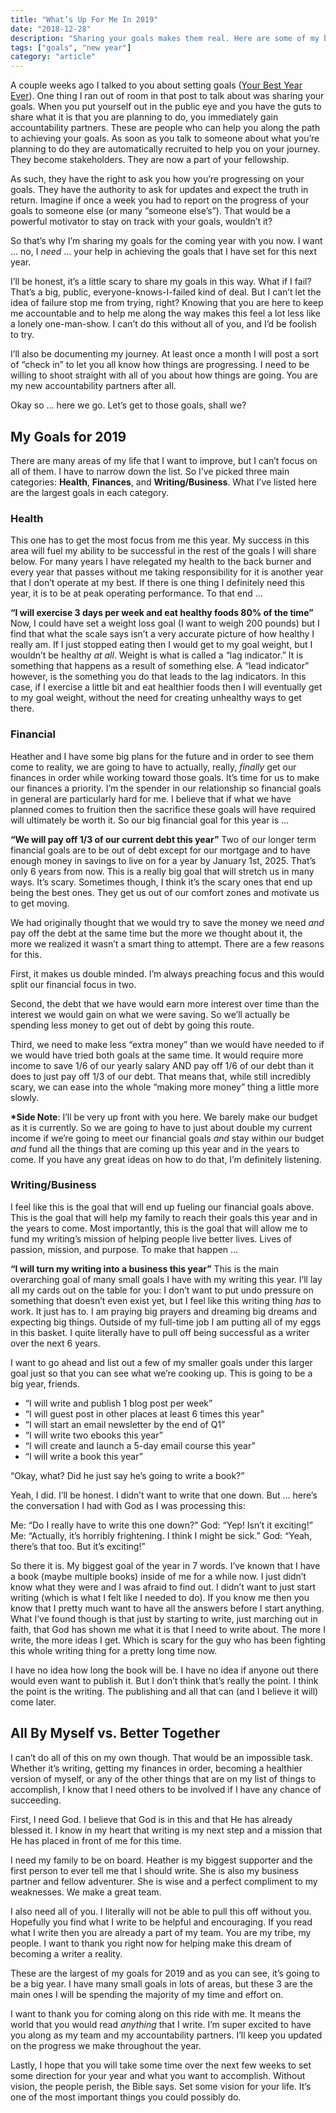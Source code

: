 ```yaml
---
title: "What’s Up For Me In 2019"
date: "2018-12-28"
description: "Sharing your goals makes them real. Here are some of my biggest goals for the next year."
tags: ["goals", "new year"]
category: "article"
---
```


A couple weeks ago I talked to you about setting goals ([Your Best Year Ever](https://medium.com/@richarddubay/your-best-year-ever-b8e5388fd600)). One thing I ran out of room in that post to talk about was sharing your goals. When you put yourself out in the public eye and you have the guts to share what it is that you are planning to do, you immediately gain accountability partners. These are people who can help you along the path to achieving your goals. As soon as you talk to someone about what you’re planning to do they are automatically recruited to help you on your journey. They become stakeholders. They are now a part of your fellowship.

As such, they have the right to ask you how you’re progressing on your goals. They have the authority to ask for updates and expect the truth in return. Imagine if once a week you had to report on the progress of your goals to someone else (or many “someone else’s”). That would be a powerful motivator to stay on track with your goals, wouldn’t it?

So that’s why I’m sharing my goals for the coming year with you now. I want … no, I _need_ … your help in achieving the goals that I have set for this next year.

I’ll be honest, it’s a little scary to share my goals in this way. What if I fail? That’s a big, public, everyone-knows-I-failed kind of deal. But I can’t let the idea of failure stop me from trying, right? Knowing that you are here to keep me accountable and to help me along the way makes this feel a lot less like a lonely one-man-show. I can’t do this without all of you, and I’d be foolish to try.

I’ll also be documenting my journey. At least once a month I will post a sort of “check in” to let you all know how things are progressing. I need to be willing to shoot straight with all of you about how things are going. You are my new accountability partners after all.

Okay so … here we go. Let’s get to those goals, shall we?

## My Goals for 2019

There are many areas of my life that I want to improve, but I can’t focus on all of them. I have to narrow down the list. So I’ve picked three main categories: **Health**, **Finances**, and **Writing/Business**. What I’ve listed here are the largest goals in each category.

### Health

This one has to get the most focus from me this year. My success in this area will fuel my ability to be successful in the rest of the goals I will share below. For many years I have relegated my health to the back burner and every year that passes without me taking responsibility for it is another year that I don’t operate at my best. If there is one thing I definitely need this year, it is to be at peak operating performance. To that end …

**“I will exercise 3 days per week and eat healthy foods 80% of the time”**
Now, I could have set a weight loss goal (I want to weigh 200 pounds) but I find that what the scale says isn’t a very accurate picture of how healthy I really am. If I just stopped eating then I would get to my goal weight, but I wouldn’t be healthy _at all_. Weight is what is called a “lag indicator.” It is something that happens as a result of something else. A “lead indicator” however, is the something you do that leads to the lag indicators. In this case, if I exercise a little bit and eat healthier foods then I will eventually get to my goal weight, without the need for creating unhealthy ways to get there.

### Financial

Heather and I have some big plans for the future and in order to see them come to reality, we are going to have to actually, really, _finally_ get our finances in order while working toward those goals. It’s time for us to make our finances a priority. I’m the spender in our relationship so financial goals in general are particularly hard for me. I believe that if what we have planned comes to fruition then the sacrifice these goals will have required will ultimately be worth it. So our big financial goal for this year is …

**“We will pay off 1/3 of our current debt this year”**
Two of our longer term financial goals are to be out of debt except for our mortgage and to have enough money in savings to live on for a year by January 1st, 2025. That’s only 6 years from now. This is a really big goal that will stretch us in many ways. It’s scary. Sometimes though, I think it’s the scary ones that end up being the best ones. They get us out of our comfort zones and motivate us to get moving.

We had originally thought that we would try to save the money we need _and_ pay off the debt at the same time but the more we thought about it, the more we realized it wasn’t a smart thing to attempt. There are a few reasons for this.

First, it makes us double minded. I’m always preaching focus and this would split our financial focus in two.

Second, the debt that we have would earn more interest over time than the interest we would gain on what we were saving. So we’ll actually be spending less money to get out of debt by going this route.

Third, we need to make less “extra money” than we would have needed to if we would have tried both goals at the same time. It would require more income to save 1/6 of our yearly salary AND pay off 1/6 of our debt than it does to just pay off 1/3 of our debt. That means that, while still incredibly scary, we can ease into the whole “making more money” thing a little more slowly.

**\*Side Note**: I’ll be very up front with you here. We barely make our budget as it is currently. So we are going to have to just about double my current income if we’re going to meet our financial goals _and_ stay within our budget _and_ fund all the things that are coming up this year and in the years to come. If you have any great ideas on how to do that, I’m definitely listening.

### Writing/Business

I feel like this is the goal that will end up fueling our financial goals above. This is the goal that will help my family to reach their goals this year and in the years to come. Most importantly, this is the goal that will allow me to fund my writing’s mission of helping people live better lives. Lives of passion, mission, and purpose. To make that happen …

**“I will turn my writing into a business this year”**
This is the main overarching goal of many small goals I have with my writing this year. I’ll lay all my cards out on the table for you: I don’t want to put undo pressure on something that doesn’t even exist yet, but I feel like this writing thing _has_ to work. It just has to. I am praying big prayers and dreaming big dreams and expecting big things. Outside of my full-time job I am putting all of my eggs in this basket. I quite literally have to pull off being successful as a writer over the next 6 years.

I want to go ahead and list out a few of my smaller goals under this larger goal just so that you can see what we’re cooking up. This is going to be a big year, friends.

- “I will write and publish 1 blog post per week”
- “I will guest post in other places at least 6 times this year”
- “I will start an email newsletter by the end of Q1”
- “I will write two ebooks this year”
- “I will create and launch a 5-day email course this year”
- “I will write a book this year”

“Okay, what? Did he just say he’s going to write a book?”

Yeah, I did. I’ll be honest. I didn’t want to write that one down. But … here’s the conversation I had with God as I was processing this:

Me: “Do I really have to write this one down?”
God: “Yep! Isn’t it exciting!”
Me: “Actually, it’s horribly frightening. I think I might be sick.”
God: “Yeah, there’s that too. But it’s exciting!”

So there it is. My biggest goal of the year in 7 words. I’ve known that I have a book (maybe multiple books) inside of me for a while now. I just didn’t know what they were and I was afraid to find out. I didn’t want to just start writing (which is what I felt like I needed to do). If you know me then you know that I pretty much want to have all the answers before I start anything. What I’ve found though is that just by starting to write, just marching out in faith, that God has shown me what it is that I need to write about. The more I write, the more ideas I get. Which is scary for the guy who has been fighting this whole writing thing for a pretty long time now.

I have no idea how long the book will be. I have no idea if anyone out there would even want to publish it. But I don’t think that’s really the point. I think the point is the writing. The publishing and all that can (and I believe it will) come later.

## All By Myself vs. Better Together

I can’t do all of this on my own though. That would be an impossible task. Whether it’s writing, getting my finances in order, becoming a healthier version of myself, or any of the other things that are on my list of things to accomplish, I know that I need others to be involved if I have any chance of succeeding.

First, I need God. I believe that God is in this and that He has already blessed it. I know in my heart that writing is my next step and a mission that He has placed in front of me for this time.

I need my family to be on board. Heather is my biggest supporter and the first person to ever tell me that I should write. She is also my business partner and fellow adventurer. She is wise and a perfect compliment to my weaknesses. We make a great team.

I also need all of you. I literally will not be able to pull this off without you. Hopefully you find what I write to be helpful and encouraging. If you read what I write then you are already a part of my team. You are my tribe, my people. I want to thank you right now for helping make this dream of becoming a writer a reality.

These are the largest of my goals for 2019 and as you can see, it’s going to be a big year. I have many small goals in lots of areas, but these 3 are the main ones I will be spending the majority of my time and effort on.

I want to thank you for coming along on this ride with me. It means the world that you would read _anything_ that I write. I’m super excited to have you along as my team and my accountability partners. I’ll keep you updated on the progress we make throughout the year.

Lastly, I hope that you will take some time over the next few weeks to set some direction for your year and what you want to accomplish. Without vision, the people perish, the Bible says. Set some vision for your life. It’s one of the most important things you could possibly do.
